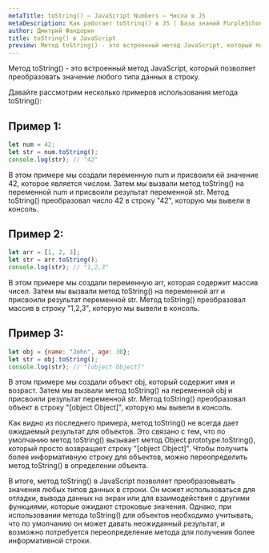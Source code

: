 ```yaml
---
metaTitle: toString() – JavaScript Numbers – Числа в JS
metaDescription: Как работает toString() в JS | База знаний PurpleSchool
author: Дмитрий Фандорин
title: toString() в JavaScript
preview: Метод toString() - это встроенный метод JavaScript, который позволяет преобразовать значение любого типа данных в строку...
---
```


Метод toString() - это встроенный метод JavaScript, который позволяет преобразовать значение любого типа данных в строку. 

Давайте рассмотрим несколько примеров использования метода toString():

## Пример 1:

```javascript
let num = 42;
let str = num.toString();
console.log(str); // "42"
```

В этом примере мы создали переменную num и присвоили ей значение 42, которое является числом. Затем мы вызвали метод toString() на переменной num и присвоили результат переменной str. Метод toString() преобразовал число 42 в строку "42", которую мы вывели в консоль.

## Пример 2:

```javascript
let arr = [1, 2, 3];
let str = arr.toString();
console.log(str); // "1,2,3"
```

В этом примере мы создали переменную arr, которая содержит массив чисел. Затем мы вызвали метод toString() на переменной arr и присвоили результат переменной str. Метод toString() преобразовал массив в строку "1,2,3", которую мы вывели в консоль.

## Пример 3:

```javascript
let obj = {name: "John", age: 30};
let str = obj.toString();
console.log(str); // "[object Object]"
```

В этом примере мы создали объект obj, который содержит имя и возраст. Затем мы вызвали метод toString() на переменной obj и присвоили результат переменной str. Метод toString() преобразовал объект в строку "[object Object]", которую мы вывели в консоль. 

Как видно из последнего примера, метод toString() не всегда дает ожидаемый результат для объектов. Это связано с тем, что по умолчанию метод toString() вызывает метод Object.prototype.toString(), который просто возвращает строку "[object Object]". Чтобы получить более информативную строку для объектов, можно переопределить метод toString() в определении объекта.

В итоге, метод toString() в JavaScript позволяет преобразовывать значения любых типов данных в строки. Он может использоваться для отладки, вывода данных на экран или для взаимодействия с другими функциями, которые ожидают строковые значения. Однако, при использовании метода toString() для объектов необходимо учитывать, что по умолчанию он может давать неожиданный результат, и возможно потребуется переопределение метода для получения более информативной строки.